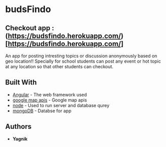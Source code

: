# budsFindo

## Checkout app : (https://budsfindo.herokuapp.com/)[https://budsfindo.herokuapp.com/]

An app for posting intresting topics or discussion anonymously based on geo location!! Specially for school students can post any event or hot topic at any location so that other students can checkout. 

## Built With

* [Angular](https://angularjs.org/) - The web framework used
* [google map apis](https://developers.google.com/maps/) - Google map apis
* [node](https://nodejs.org/en/) - Used to run server and database qurey
* [mongoDB](https://www.mongodb.com/) - Databse for app






## Authors

* **Yagnik** 
